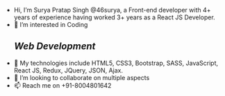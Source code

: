 - Hi, I’m Surya Pratap Singh @46surya, a Front-end developer with 4+ years of experience having worked 3+ years as a React JS Developer.
- 👀 I’m interested in Coding <h2><i>Web Development</i></h2>
- 🌱 My technologies include HTML5, CSS3, Bootstrap, SASS, JavaScript, React JS, Redux, JQuery, JSON, Ajax.
- 💞️ I’m looking to collaborate on multiple aspects
- 📫 Reach me on +91-8004801642
